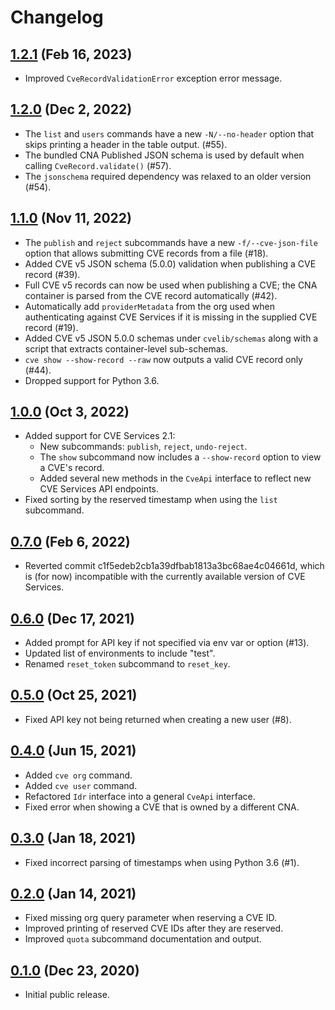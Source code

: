 # Changelog

## [1.2.1](https://github.com/RedHatProductSecurity/cvelib/compare/1.2.0...1.2.1) (Feb 16, 2023)

* Improved `CveRecordValidationError` exception error message.

## [1.2.0](https://github.com/RedHatProductSecurity/cvelib/compare/1.1.0...1.2.0) (Dec 2, 2022)

* The `list` and `users` commands have a new `-N/--no-header` option that skips printing a header in the table 
  output. (#55).
* The bundled CNA Published JSON schema is used by default when calling `CveRecord.validate()` (#57).
* The `jsonschema` required dependency was relaxed to an older version (#54).

## [1.1.0](https://github.com/RedHatProductSecurity/cvelib/compare/1.0.0...1.1.0) (Nov 11, 2022)

* The `publish` and `reject` subcommands have a new `-f/--cve-json-file` option that allows submitting CVE records from
  a file (#18).
* Added CVE v5 JSON schema (5.0.0) validation when publishing a CVE record (#39).
* Full CVE v5 records can now be used when publishing a CVE; the CNA container is parsed from the CVE record
  automatically (#42).
* Automatically add `providerMetadata` from the org used when authenticating against CVE Services if it is missing in
  the supplied CVE record (#19).
* Added CVE v5 JSON 5.0.0 schemas under `cvelib/schemas` along with a script that extracts container-level sub-schemas.
* `cve show --show-record --raw` now outputs a valid CVE record only (#44).
* Dropped support for Python 3.6.

## [1.0.0](https://github.com/RedHatProductSecurity/cvelib/compare/0.7.0...1.0.0) (Oct 3, 2022)

* Added support for CVE Services 2.1:
  * New subcommands: `publish`, `reject`, `undo-reject`.
  * The `show` subcommand now includes a `--show-record` option to view a CVE's record.
  * Added several new methods in the `CveApi` interface to reflect new CVE Services API endpoints.
* Fixed sorting by the reserved timestamp when using the `list` subcommand.

## [0.7.0](https://github.com/RedHatProductSecurity/cvelib/compare/0.6.0...0.7.0) (Feb 6, 2022)

* Reverted commit c1f5edeb2cb1a39dfbab1813a3bc68ae4c04661d, which is (for
  now) incompatible with the currently available version of CVE Services.

## [0.6.0](https://github.com/RedHatProductSecurity/cvelib/compare/0.5.0...0.6.0) (Dec 17, 2021)

* Added prompt for API key if not specified via env var or option (#13).
* Updated list of environments to include "test".
* Renamed `reset_token` subcommand to `reset_key`.

## [0.5.0](https://github.com/RedHatProductSecurity/cvelib/compare/0.4.0...0.5.0) (Oct 25, 2021)

* Fixed API key not being returned when creating a new user (#8).

## [0.4.0](https://github.com/RedHatProductSecurity/cvelib/compare/0.3.0...0.4.0) (Jun 15, 2021)

* Added `cve org` command.
* Added `cve user` command.
* Refactored `Idr` interface into a general `CveApi` interface.
* Fixed error when showing a CVE that is owned by a different CNA.

## [0.3.0](https://github.com/RedHatProductSecurity/cvelib/compare/0.2.0...0.3.0) (Jan 18, 2021)

* Fixed incorrect parsing of timestamps when using Python 3.6 (#1).

## [0.2.0](https://github.com/RedHatProductSecurity/cvelib/compare/0.1.0...0.2.0) (Jan 14, 2021)

* Fixed missing org query parameter when reserving a CVE ID.
* Improved printing of reserved CVE IDs after they are reserved.
* Improved `quota` subcommand documentation and output.

## [0.1.0](https://github.com/RedHatProductSecurity/cvelib/tree/0.1.0) (Dec 23, 2020)

* Initial public release.

